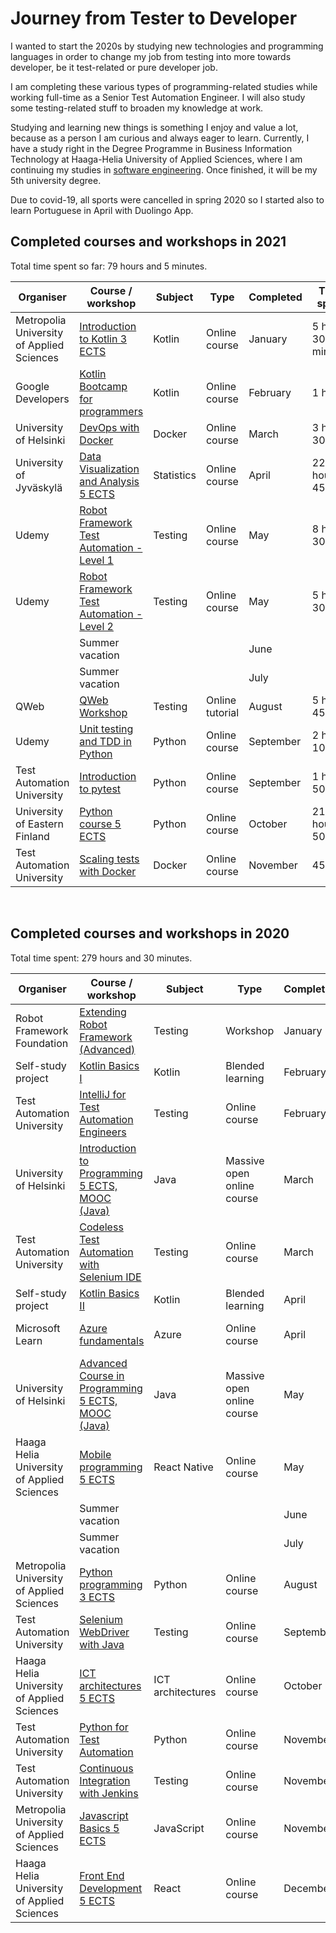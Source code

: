 # Journey from Tester to Developer

I wanted to start the 2020s by studying new technologies and programming languages in order to change my job from testing into more towards developer, be it test-related or pure developer job.

I am completing these various types of programming-related studies while working full-time as a Senior Test Automation Engineer. I will also study some testing-related stuff to broaden my knowledge at work.

Studying and learning new things is something I enjoy and value a lot, because as a person I am curious and always eager to learn. Currently, I have a study right in the Degree Programme in Business Information Technology at Haaga-Helia University of Applied Sciences, where I am continuing my studies in [software engineering](https://opinto-opas.haaga-helia.fi/index.php/en/13336/en/39079/DIGI19-E/303/year/2019?userLang=en). Once finished, it will be my 5th university degree.

Due to covid-19, all sports were cancelled in spring 2020 so I started also to learn Portuguese in April with Duolingo App.

## Completed courses and workshops in 2021

Total time spent so far: 79 hours and 5 minutes.

| Organiser | Course / workshop        | Subject | Type | Completed | Time spent |
| -------------------- | ------------- | ----- | ----- | ------------- | ---------- |
| Metropolia University of Applied Sciences | [Introduction to Kotlin 3 ECTS](https://opinto-opas.metropolia.fi/fi/tarjontakorit/fi/54456) | Kotlin | Online course | January | 5 hours 30 minutes |
| Google Developers | [Kotlin Bootcamp for programmers](https://developer.android.com/codelabs/kotlin-bootcamp-welcome#0) | Kotlin | Online course | February | 1 hour |
| University of Helsinki | [DevOps with Docker](https://devopswithdocker.com/) | Docker | Online course | March | 3 hours 30 min |
| University of Jyväskylä | [Data Visualization and Analysis 5 ECTS](https://opinto-opas.jyu.fi/2021/fi/opintojakso/tilp2400/) | Statistics | Online course | April | 22 hours 45 min |
| Udemy | [Robot Framework Test Automation - Level 1](https://www.udemy.com/course/robot-framework-level-1/) | Testing | Online course | May | 8 hours 30 min |
| Udemy | [Robot Framework Test Automation - Level 2](https://www.udemy.com/course/robot-framework-2/) | Testing | Online course | May | 5 hours 30 min |
| | Summer vacation | | | June | |
| | Summer vacation | | | July | |
| QWeb | [QWeb Workshop](https://github.com/qentinelqi/qweb_workshop) | Testing | Online tutorial | August | 5 hours 45 min |
| Udemy | [Unit testing and TDD in Python](https://www.udemy.com/course/unit-testing-and-tdd-in-python/) | Python | Online course | September | 2 hours 10 min |
| Test Automation University | [Introduction to pytest](https://testautomationu.applitools.com/pytest-tutorial/) | Python | Online course | September | 1 hour 50 min |
| University of Eastern Finland | [Python course 5 ECTS](https://digicampus.fi/course/view.php?id=1947) | Python | Online course | October | 21 hours 50 min |
| Test Automation University | [Scaling tests with Docker](https://testautomationu.applitools.com/scaling-tests-with-docker/) | Docker | Online course | November | 45 min |

&nbsp;&nbsp;&nbsp;

## Completed courses and workshops in 2020

Total time spent: 279 hours and 30 minutes.

| Organiser | Course / workshop        | Subject | Type | Completed | Time spent |
| -------------------- | ------------- | ----- | ----- | ------------- | ---------- |
| Robot Framework Foundation | [Extending Robot Framework (Advanced)](https://robocon.io/#extending-robot-framework-(advanced)-[sold-out])| Testing | Workshop | January | 7 hours |
| Self-study project |[Kotlin Basics I](https://github.com/teijatestaaja/kotlin-self-study) | Kotlin | Blended learning | February | 30 hours |
| Test Automation University | [IntelliJ for Test Automation Engineers](https://testautomationu.applitools.com/intellij/) | Testing | Online course | February | 4 h 45 min |
| University of Helsinki | [Introduction to Programming 5 ECTS, MOOC (Java)](https://ohjelmointi-20.mooc.fi/) | Java | Massive open online course | March | 27 h 15 min |
| Test Automation University | [Codeless Test Automation with Selenium IDE](https://testautomationu.applitools.com/codeless-test-automation-with-selenium-ide/) | Testing | Online course | March | 2 hours |
| Self-study project | [Kotlin Basics II](https://github.com/teijatestaaja/kotlin-self-study) | Kotlin | Blended learning | April | 27 hours |
| Microsoft Learn | [Azure fundamentals](https://docs.microsoft.com/fi-fi/learn/paths/azure-fundamentals/) | Azure | Online course | April | 5 hours 40 minutes |
| University of Helsinki | [Advanced Course in Programming 5 ECTS, MOOC (Java)](https://ohjelmointi-20.mooc.fi/) | Java | Massive open online course | May | 43 hours |
| Haaga Helia University of Applied Sciences | [Mobile programming 5 ECTS](https://opinto-opas.haaga-helia.fi/course_unit/SWD4TN021) | React Native | Online course | May | 54 hours |
| | Summer vacation | | | June | |
| | Summer vacation | | | July | |
| Metropolia University of Applied Sciences | [Python programming 3 ECTS](https://campusonline.fi/course/python-programming/) | Python | Online course | August | 12 h 20 min |
| Test Automation University | [Selenium WebDriver with Java](https://testautomationu.applitools.com/selenium-webdriver-tutorial-java/) | Testing | Online course | September | 4 h 30 min |
| Haaga Helia University of Applied Sciences | [ICT architectures 5 ECTS](https://opinto-opas.haaga-helia.fi/course_unit/BIG4TA023) | ICT architectures | Online course | October | 13 hours 30 min |
| Test Automation University | [Python for Test Automation](https://testautomationu.applitools.com/python-tutorial/) | Python | Online course | November | 2 hours |
| Test Automation University | [Continuous Integration with Jenkins](https://testautomationu.applitools.com/jenkins-tutorial/) | Testing | Online course | November | 1 hour 30 min |
| Metropolia University of Applied Sciences | [Javascript Basics 5 ECTS](https://campusonline.fi/course/javascript-perusteet/) | JavaScript | Online course | November | 6 hours |
| Haaga Helia University of Applied Sciences | [Front End Development 5 ECTS](https://opinto-opas.haaga-helia.fi/course_unit/SWD4TF022) | React | Online course| December | 39 hours |
